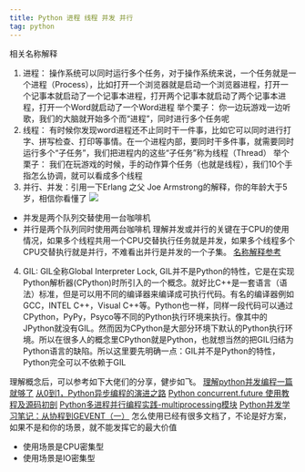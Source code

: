 ```yaml
---
title: Python 进程 线程 并发 并行
tag: python
---
```

相关名称解释
1. 进程： 操作系统可以同时运行多个任务，对于操作系统来说，一个任务就是一个进程（Process），比如打开一个浏览器就是启动一个浏览器进程，打开一个记事本就启动了一个记事本进程，打开两个记事本就启动了两个记事本进程，打开一个Word就启动了一个Word进程
举个栗子：
你一边玩游戏一边听歌，我们的大脑就开始多个而“进程”，同时进行多个任务呢
2. 线程： 有时候你发现word进程还不止同时干一件事，比如它可以同时进行打字、拼写检查、打印等事情。在一个进程内部，要同时干多件事，就需要同时运行多个“子任务”，我们把进程内的这些“子任务”称为线程（Thread）
举个栗子：
我们在玩游戏的时候，手的动作算个任务（也就是线程），我们10个手指怎么协调，就可以看成多个线程
3. 并行、并发：引用一下Erlang 之父 Joe Armstrong的解释，你的年龄大于5岁，相信你看懂了
![](https://pic4.zhimg.com/80/v2-674f0d37fca4fac1bd2df28a2b78e633_hd.jpg)
- 并发是两个队列交替使用一台咖啡机
- 并行是两个队列同时使用两台咖啡机
理解并发或并行的关键在于CPU的使用情况，如果多个线程共用一个CPU交替执行任务就是并发，如果多个线程多个CPU交替执行就是并行，不难看出并行是并发的一个子集。
[名称解释参考](https://www.zhihu.com/question/33515481)
4. GIL: GIL全称Global Interpreter Lock, GIL并不是Python的特性，它是在实现Python解析器(CPython)时所引入的一个概念。就好比C++是一套语言（语法）标准，但是可以用不同的编译器来编译成可执行代码。有名的编译器例如GCC，INTEL C++，Visual C++等。Python也一样，同样一段代码可以通过CPython，PyPy，Psyco等不同的Python执行环境来执行。像其中的JPython就没有GIL。然而因为CPython是大部分环境下默认的Python执行环境。所以在很多人的概念里CPython就是Python，也就想当然的把GIL归结为Python语言的缺陷。所以这里要先明确一点：GIL并不是Python的特性，Python完全可以不依赖于GIL

理解概念后，可以参考如下大佬们的分享，健步如飞。
[理解python并发编程一篇就够了](https://zhuanlan.zhihu.com/p/25377631)
[从0到1，Python异步编程的演进之路](https://zhuanlan.zhihu.com/p/25228075)
[Python concurrent.future 使用教程及源码初剖](https://zhuanlan.zhihu.com/p/31544936)
[Python多进程并行编程实践-multiprocessing模块](https://zhuanlan.zhihu.com/p/24960492)
[Python并发学习笔记：从协程到GEVENT（一）](https://zhuanlan.zhihu.com/p/21465564)
怎么使用已经有很多文档了，不论是好方案，如果不是和你的场景，就不能发挥它的最大价值
- 使用场景是CPU密集型
- 使用场景是IO密集型